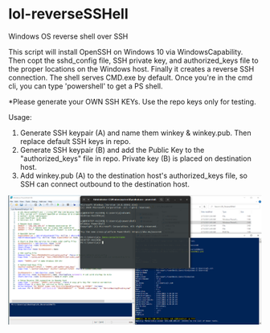 # lol-reverseSSHell
Windows OS reverse shell over SSH

This script will install OpenSSH on Windows 10 via WindowsCapability. Then copt the sshd_config file, SSH private key, and authorized_keys file to the proper locations on the Windows host. Finally it creates a reverse SSH connection. The shell serves CMD.exe by default. Once you're in the cmd cli, you can type 'powershell' to get a PS shell. 

*Please generate your OWN SSH KEYs. Use the repo keys only for testing. 

Usage: 
1. Generate SSH keypair (A) and name them winkey & winkey.pub. Then replace default SSH keys in repo.
2. Generate SSH keypair (B) and add the Public Key to the "authorized_keys" file in repo. Private key (B) is placed on destination host. 
3. Add winkey.pub (A) to the destination host's authorized_keys file, so SSH can connect outbound to the destination host. 


![alt text](https://github.com/ArronJablonowski/lol-reverseSSHell/blob/main/image.png?raw=true)

